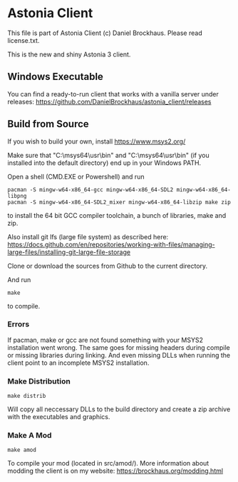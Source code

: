 # Astonia Client
This file is part of Astonia Client (c) Daniel Brockhaus. Please read license.txt.

This is the new and shiny Astonia 3 client.

## Windows Executable
You can find a ready-to-run client that works with a vanilla server under
releases: https://github.com/DanielBrockhaus/astonia_client/releases

## Build from Source
If you wish to build your own, install https://www.msys2.org/

Make sure that "C:\msys64\usr\bin" and "C:\msys64\usr\bin" (if you installed
into the default directory) end up in your Windows PATH.

Open a shell (CMD.EXE or Powershell) and run

```
pacman -S mingw-w64-x86_64-gcc mingw-w64-x86_64-SDL2 mingw-w64-x86_64-libpng
pacman -S mingw-w64-x86_64-SDL2_mixer mingw-w64-x86_64-libzip make zip
```

to install the 64 bit GCC compiler toolchain, a bunch of libraries, make and
zip.

Also install git lfs (large file system) as described here: https://docs.github.com/en/repositories/working-with-files/managing-large-files/installing-git-large-file-storage

Clone or download the sources from Github to the current directory.

And run


```
make
```

to compile.

### Errors
If pacman, make or gcc are not found something with your MSYS2 installation
went wrong. The same goes for missing headers during compile or missing
libraries during linking. And even missing DLLs when running the client point
to an incomplete MSYS2 installation.

### Make Distribution
```
make distrib
```
Will copy all neccessary DLLs to the build directory and create a zip archive
with the executables and graphics.

### Make A Mod
```
make amod
```
To compile your mod (located in src/amod/). More information about modding the
client is on my website: https://brockhaus.org/modding.html

